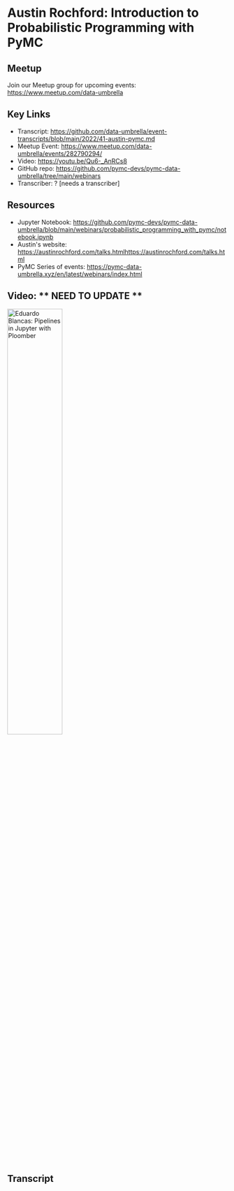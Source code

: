 # Austin Rochford: Introduction to Probabilistic Programming with PyMC

## Meetup
Join our Meetup group for upcoming events:
https://www.meetup.com/data-umbrella

## Key Links
- Transcript: https://github.com/data-umbrella/event-transcripts/blob/main/2022/41-austin-pymc.md
- Meetup Event: https://www.meetup.com/data-umbrella/events/282790294/
- Video:  https://youtu.be/Qu6-_AnRCs8
- GitHub repo: https://github.com/pymc-devs/pymc-data-umbrella/tree/main/webinars
- Transcriber:  ? [needs a transcriber]

## Resources
- Jupyter Notebook: https://github.com/pymc-devs/pymc-data-umbrella/blob/main/webinars/probabilistic_programming_with_pymc/notebook.ipynb
- Austin's website:  https://austinrochford.com/talks.htmlhttps://austinrochford.com/talks.html
- PyMC Series of events:  https://pymc-data-umbrella.xyz/en/latest/webinars/index.html



## Video:   ** NEED TO UPDATE **

<a href="http://www.youtube.com/watch?feature=player_embedded&v=OI8TTH8EsDI" target="_blank"><img src="http://img.youtube.com/vi/OI8TTH8EsDI/0.jpg"
alt="Eduardo Blancas: Pipelines in Jupyter with Ploomber" width="50%" /></a>

## Transcript

